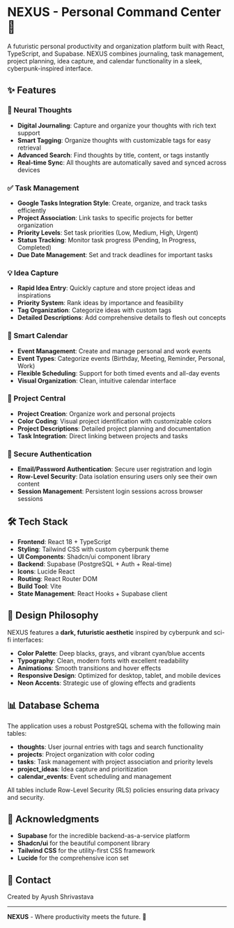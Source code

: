 # NEXUS - Personal Command Center 🚀

A futuristic personal productivity and organization platform built with React, TypeScript, and Supabase. NEXUS combines journaling, task management, project planning, idea capture, and calendar functionality in a sleek, cyberpunk-inspired interface.

## ✨ Features

### 🧠 Neural Thoughts
- **Digital Journaling**: Capture and organize your thoughts with rich text support
- **Smart Tagging**: Organize thoughts with customizable tags for easy retrieval
- **Advanced Search**: Find thoughts by title, content, or tags instantly
- **Real-time Sync**: All thoughts are automatically saved and synced across devices

### ✅ Task Management
- **Google Tasks Integration Style**: Create, organize, and track tasks efficiently
- **Project Association**: Link tasks to specific projects for better organization
- **Priority Levels**: Set task priorities (Low, Medium, High, Urgent)
- **Status Tracking**: Monitor task progress (Pending, In Progress, Completed)
- **Due Date Management**: Set and track deadlines for important tasks

### 💡 Idea Capture
- **Rapid Idea Entry**: Quickly capture and store project ideas and inspirations
- **Priority System**: Rank ideas by importance and feasibility
- **Tag Organization**: Categorize ideas with custom tags
- **Detailed Descriptions**: Add comprehensive details to flesh out concepts

### 📅 Smart Calendar
- **Event Management**: Create and manage personal and work events
- **Event Types**: Categorize events (Birthday, Meeting, Reminder, Personal, Work)
- **Flexible Scheduling**: Support for both timed events and all-day events
- **Visual Organization**: Clean, intuitive calendar interface

### 🎯 Project Central
- **Project Creation**: Organize work and personal projects
- **Color Coding**: Visual project identification with customizable colors
- **Project Descriptions**: Detailed project planning and documentation
- **Task Integration**: Direct linking between projects and tasks

### 🔐 Secure Authentication
- **Email/Password Authentication**: Secure user registration and login
- **Row-Level Security**: Data isolation ensuring users only see their own content
- **Session Management**: Persistent login sessions across browser sessions

## 🛠 Tech Stack

- **Frontend**: React 18 + TypeScript
- **Styling**: Tailwind CSS with custom cyberpunk theme
- **UI Components**: Shadcn/ui component library
- **Backend**: Supabase (PostgreSQL + Auth + Real-time)
- **Icons**: Lucide React
- **Routing**: React Router DOM
- **Build Tool**: Vite
- **State Management**: React Hooks + Supabase client

## 🎨 Design Philosophy

NEXUS features a **dark, futuristic aesthetic** inspired by cyberpunk and sci-fi interfaces:

- **Color Palette**: Deep blacks, grays, and vibrant cyan/blue accents
- **Typography**: Clean, modern fonts with excellent readability
- **Animations**: Smooth transitions and hover effects
- **Responsive Design**: Optimized for desktop, tablet, and mobile devices
- **Neon Accents**: Strategic use of glowing effects and gradients

## 📊 Database Schema

The application uses a robust PostgreSQL schema with the following main tables:

- **thoughts**: User journal entries with tags and search functionality
- **projects**: Project organization with color coding
- **tasks**: Task management with project association and priority levels
- **project_ideas**: Idea capture and prioritization
- **calendar_events**: Event scheduling and management

All tables include Row-Level Security (RLS) policies ensuring data privacy and security.

## 🙏 Acknowledgments

- **Supabase** for the incredible backend-as-a-service platform
- **Shadcn/ui** for the beautiful component library
- **Tailwind CSS** for the utility-first CSS framework
- **Lucide** for the comprehensive icon set

## 📧 Contact

Created by Ayush Shrivastava

---

**NEXUS** - Where productivity meets the future. 🌟
